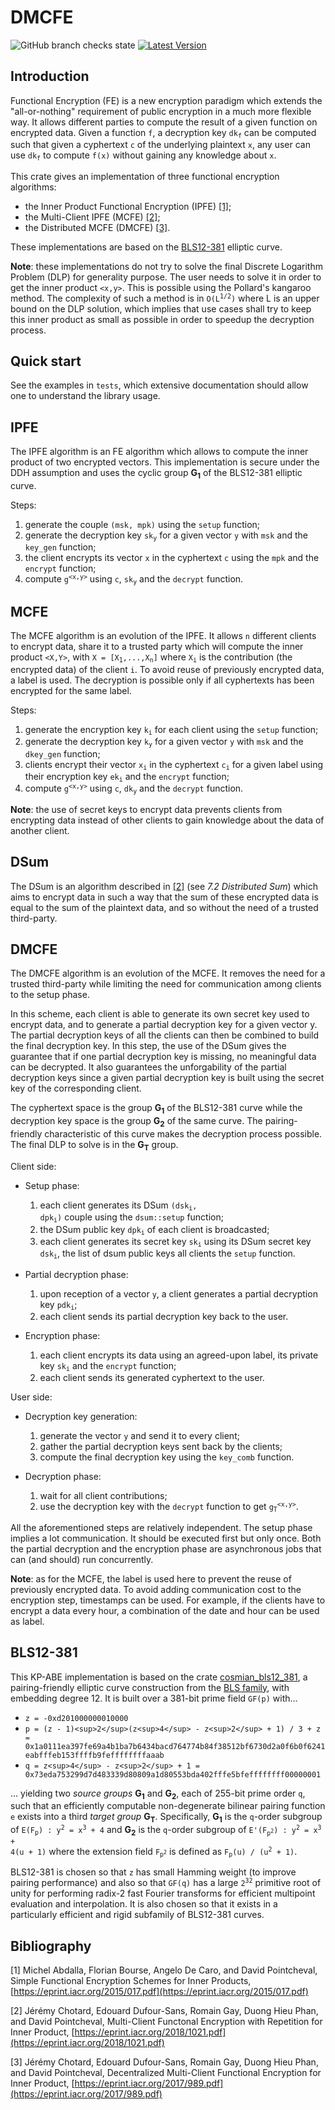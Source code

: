 # DMCFE

![GitHub branch checks state](https://img.shields.io/github/checks-status/cosmian/DMCFE/main)
[![Latest Version]][crates.io]

[Latest Version]: https://img.shields.io/crates/v/dmcfe.svg
[crates.io]: https://crates.io/crates/dmcfe

## Introduction

Functional Encryption (FE) is a new encryption paradigm which extends the "all-or-nothing" requirement of public encryption in a much more flexible way. It allows different parties to compute the result of a given function on encrypted data. Given a function `f`, a decryption key <code>dk<sub>f</sub></code> can be computed such that given a cyphertext `c` of the underlying plaintext `x`, any user can use <code>dk<sub>f</sub></code> to compute `f(x)` without gaining any knowledge about `x`.

This crate gives an implementation of three functional encryption algorithms:

- the Inner Product Functional Encryption (IPFE) [[1]](#Bibliography);
- the Multi-Client IPFE (MCFE) [[2]](#Bibliography);
- the Distributed MCFE (DMCFE) [[3]](#Bibliography).

These implementations are based on the [BLS12-381](#BLS12-381) elliptic curve.

**Note**: these implementations do not try to solve the final Discrete Logarithm Problem (DLP) for generality purpose. The user needs to solve it in order to get the inner product `<x,y>`. This is possible using the Pollard's kangaroo method. The complexity of such a method is in <code>O(L<sup>1/2</sup>)</code> where L is an upper bound on the DLP solution, which implies that use cases shall try to keep this inner product as small as possible in order to speedup the decryption process.

## Quick start

See the examples in `tests`, which extensive documentation should allow one to understand the library usage.

## IPFE

The IPFE algorithm is an FE algorithm which allows to compute the inner product of two encrypted vectors. This implementation is secure under the DDH assumption and uses the cyclic group **G<sub>1</sub>** of the BLS12-381 elliptic curve.

Steps:

1. generate the couple `(msk, mpk)` using the `setup` function;
2. generate the decryption key <code>sk<sub>y</sub></code> for a given vector `y` with `msk` and the `key_gen` function;
3. the client encrypts its vector `x` in the cyphertext `c` using the `mpk` and the `encrypt` function;
4. compute <code>g<sup><x,y></sup></code> using `c`, <code>sk<sub>y</sub></code> and the `decrypt` function.

## MCFE

The MCFE algorithm is an evolution of the IPFE. It allows `n` different clients to encrypt data, share it to a trusted party which will compute the inner product `<X,Y>`, with <code>X = [X<sub>1</sub>,...,X<sub>n</sub>]</code> where <code>X<sub>i</sub></code> is the contribution (the encrypted data) of the client `i`. To avoid reuse of previously encrypted data, a label is used. The decryption is possible only if all cyphertexts has been encrypted for the same label.

Steps:

1. generate the encryption key <code>k<sub>i</sub></code> for each client using the `setup` function;
2. generate the decryption key <code>k<sub>y</sub></code> for a given vector `y` with `msk` and the `dkey_gen` function;
3. clients encrypt their vector <code>x<sub>i</sub></code> in the cyphertext <code>c<sub>i</sub></code> for a given label using their encryption key <code>ek<sub>i</sub></code> and the `encrypt` function;
4. compute <code>g<sup><x,y></sup></code> using `c`, <code>dk<sub>y</sub></code> and the `decrypt` function.

**Note**: the use of secret keys to encrypt data prevents clients from encrypting data instead of other clients to gain knowledge about the data of another client.

## DSum

The DSum is an algorithm described in [[2]](#Bibliography) (see _7.2 Distributed Sum_) which aims to encrypt data in such a way that the sum of these encrypted data is equal to the sum of the plaintext data, and so without the need of a trusted third-party.

## DMCFE

The DMCFE algorithm is an evolution of the MCFE. It removes the need for a trusted third-party while limiting the need for communication among clients to the setup phase.

In this scheme, each client is able to generate its own secret key used to encrypt data, and to generate a partial decryption key for a given vector y. The partial decryption keys of all the clients can then be combined to build the final decryption key. In this step, the use of the DSum gives the guarantee that if one partial decryption key is missing, no meaningful data can be decrypted. It also guarantees the unforgability of the partial decryption keys since a given partial decryption key is built using the secret key of the corresponding client.

The cyphertext space is the group **G<sub>1</sub>** of the BLS12-381 curve while the decryption key space is the group **G<sub>2</sub>** of the same curve. The pairing-friendly characteristic of this curve makes the decryption process possible. The final DLP to solve is in the **G<sub>T</sub>** group.

Client side:
- Setup phase:
	1. each client generates its DSum <code>(dsk<sub>i</sub>, dpk<sub>i</sub>)</code> couple using the `dsum::setup` function;
	2. the DSum public key <code>dpk<sub>i</sub></code> of each client is broadcasted;
	3. each client generates its secret key <code>sk<sub>i</sub></code> using its DSum secret key <code>dsk<sub>i</sub></code>, the list of dsum public keys all clients the `setup` function.

- Partial decryption phase:
	1. upon reception of a vector `y`, a client generates a partial decryption key <code>pdk<sub>i</sub></code>;
	2. each client sends its partial decryption key back to the user.

- Encryption phase:
	1. each client encrypts its data using an agreed-upon label, its private key <code>sk<sub>i</sub></code> and the `encrypt` function;
	2. each client sends its generated cyphertext to the user.


User side:
- Decryption key generation:
	1. generate the vector `y` and send it to every client;
	2. gather the partial decryption keys sent back by the clients;
	3. compute the final decryption key using the `key_comb` function.

- Decryption phase:
	1. wait for all client contributions;
	2. use the decryption key with the `decrypt` function to get <code>g<sub>T</sub><sup><x,y></sup></code>.


All the aforementioned steps are relatively independent. The setup phase implies a lot communication. It should be executed first but only once. Both the partial decryption and the encryption phase are asynchronous jobs that can (and should) run concurrently.

**Note**: as for the MCFE, the label is used here to prevent the reuse of previously encrypted data. To avoid adding communication cost to the encryption step, timestamps can be used. For example, if the clients have to encrypt a data every hour, a combination of the date and hour can be used as label.


## BLS12-381

This KP-ABE implementation is based on the crate [cosmian_bls12_381](https://crates.io/crates/cosmian_bls12_381), a pairing-friendly elliptic curve construction from the [BLS family](https://eprint.iacr.org/2002/088), with embedding degree 12. It is built over a 381-bit prime field `GF(p)` with...

* `z = -0xd201000000010000`
* `p = (z - 1)<sup>2</sup>(z<sup>4</sup> - z<sup>2</sup> + 1) / 3 + z = 0x1a0111ea397fe69a4b1ba7b6434bacd764774b84f38512bf6730d2a0f6b0f6241eabfffeb153ffffb9feffffffffaaab`
* `q = z<sup>4</sup> - z<sup>2</sup> + 1 = 0x73eda753299d7d483339d80809a1d80553bda402fffe5bfeffffffff00000001`

... yielding two _source groups_ **G<sub>1</sub>** and **G<sub>2</sub>**, each of 255-bit prime order `q`, such that an efficiently computable non-degenerate bilinear pairing function `e` exists into a third _target group_ **G<sub>T</sub>**. Specifically, **G<sub>1</sub>** is the `q`-order subgroup of <code>E(F<sub>p</sub>) : y<sup>2</sup> = x<sup>3</sup> + 4</code> and **G<sub>2</sub>** is the `q`-order subgroup of <code>E'(F<sub>p<sup>2</sup></sub>) : y<sup>2</sup> = x<sup>3</sup> + 4(u + 1)</code> where the extension field <code>F<sub>p<sup>2</sup></sub></code> is defined as <code>F<sub>p</sub>(u) / (u<sup>2</sup> + 1)</code>.

BLS12-381 is chosen so that `z` has small Hamming weight (to improve pairing performance) and also so that `GF(q)` has a large <code>2<sup>32</sup></code> primitive root of unity for performing radix-2 fast Fourier transforms for efficient multipoint evaluation and interpolation. It is also chosen so that it exists in a particularly efficient and rigid subfamily of BLS12-381 curves.

## Bibliography

[1] Michel Abdalla, Florian Bourse, Angelo De Caro, and David Pointcheval, Simple Functional Encryption Schemes for Inner Products, [https://eprint.iacr.org/2015/017.pdf](https://eprint.iacr.org/2015/017.pdf)

[2] Jérémy Chotard, Edouard Dufour-Sans, Romain Gay, Duong Hieu Phan, and David Pointcheval, Multi-Client Functonal Encryption with Repetition for Inner Product, [https://eprint.iacr.org/2018/1021.pdf](https://eprint.iacr.org/2018/1021.pdf)

[3] Jérémy Chotard, Edouard Dufour-Sans, Romain Gay, Duong Hieu Phan, and David Pointcheval, Decentralized Multi-Client Functional Encryption for Inner Product, [https://eprint.iacr.org/2017/989.pdf](https://eprint.iacr.org/2017/989.pdf)
